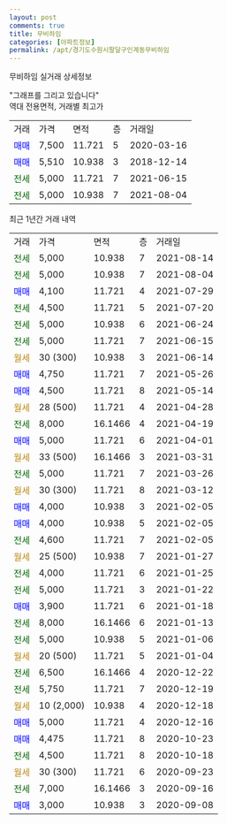 ```yaml
---
layout: post
comments: true
title: 무비하임
categories: [아파트정보]
permalink: /apt/경기도수원시팔달구인계동무비하임
---
```


무비하임 실거래 상세정보

<script type="text/javascript">
  google.charts.load('current', {'packages':['line', 'corechart']});
  google.charts.setOnLoadCallback(drawChart);

  function drawChart() {
    var data = new google.visualization.DataTable();
    data.addColumn('date', '거래일');
    data.addColumn('number', "매매");
    data.addColumn('number', "전세");
    data.addColumn('number', "전매");

    data.addRows([[new Date(Date.parse("2021-08-14")), null, 5000, null], [new Date(Date.parse("2021-08-04")), null, 5000, null], [new Date(Date.parse("2021-07-29")), 4100, null, null], [new Date(Date.parse("2021-07-20")), null, 4500, null], [new Date(Date.parse("2021-06-24")), null, 5000, null], [new Date(Date.parse("2021-06-15")), null, 5000, null], [new Date(Date.parse("2021-06-14")), null, null, null], [new Date(Date.parse("2021-05-26")), 4750, null, null], [new Date(Date.parse("2021-05-14")), 4500, null, null], [new Date(Date.parse("2021-04-28")), null, null, null], [new Date(Date.parse("2021-04-19")), null, 8000, null], [new Date(Date.parse("2021-04-01")), 5000, null, null], [new Date(Date.parse("2021-03-31")), null, null, null], [new Date(Date.parse("2021-03-26")), null, 5000, null], [new Date(Date.parse("2021-03-12")), null, null, null], [new Date(Date.parse("2021-02-05")), 4000, null, null], [new Date(Date.parse("2021-02-05")), 4000, null, null], [new Date(Date.parse("2021-02-05")), null, 4600, null], [new Date(Date.parse("2021-01-27")), null, null, null], [new Date(Date.parse("2021-01-25")), null, 4000, null], [new Date(Date.parse("2021-01-22")), null, 5000, null], [new Date(Date.parse("2021-01-18")), 3900, null, null], [new Date(Date.parse("2021-01-13")), null, 8000, null], [new Date(Date.parse("2021-01-06")), null, 5000, null], [new Date(Date.parse("2021-01-04")), null, null, null], [new Date(Date.parse("2020-12-22")), null, 6500, null], [new Date(Date.parse("2020-12-19")), null, 5750, null], [new Date(Date.parse("2020-12-18")), null, null, null], [new Date(Date.parse("2020-12-16")), 5000, null, null], [new Date(Date.parse("2020-10-23")), 4475, null, null], [new Date(Date.parse("2020-10-18")), null, 4500, null], [new Date(Date.parse("2020-09-23")), null, null, null], [new Date(Date.parse("2020-09-16")), null, 7000, null], [new Date(Date.parse("2020-09-08")), 3000, null, null]]);

    var options = {
      hAxis: {
        format: 'yyyy/MM/dd'
      },    
      lineWidth: 0,
      pointsVisible: true,    
      title: '최근 1년간 유형별 실거래가 분포',
      legend: { position: 'bottom' }
    };

    var formatter = new google.visualization.NumberFormat({pattern:'###,###'} );
    formatter.format(data, 1);
    formatter.format(data, 2);
    
    setTimeout(function() {
        var chart = new google.visualization.LineChart(document.getElementById('columnchart_material'));
        chart.draw(data, (options));
        document.getElementById('loading').style.display = 'none';
    }, 1000);
  }
</script>


<div id="loading" style="z-index:20; display: block; margin-left: 0px">"그래프를 그리고 있습니다"</div>
<div id="columnchart_material" style="width: 95%; margin-left: 0px; display: block"></div>
<!-- contents start -->
역대 전용면적, 거래별 최고가
<table class="sortable">
    <tr>
      <td>거래</td>
      <td>가격</td>
      <td>면적</td>
      <td>층</td>
      <td>거래일</td>
    </tr>
        <tr>
          <td><a style="color: blue">매매</a></td>
          <td>7,500</td>
          <td>11.721</td>
          <td>5</td>
          <td>2020-03-16</td>
        </tr>            <tr>
          <td><a style="color: blue">매매</a></td>
          <td>5,510</td>
          <td>10.938</td>
          <td>3</td>
          <td>2018-12-14</td>
        </tr>        
        <tr>
              <td><a style="color: darkgreen">전세</a></td>
              <td>5,000</td>
              <td>11.721</td>
              <td>7</td>
              <td>2021-06-15</td>
            </tr>            <tr>
              <td><a style="color: darkgreen">전세</a></td>
              <td>5,000</td>
              <td>10.938</td>
              <td>7</td>
              <td>2021-08-04</td>
            </tr>        
    
</table>

최근 1년간 거래 내역

<table class="sortable">
    <tr>
      <td>거래</td>
      <td>가격</td>
      <td>면적</td>
      <td>층</td>
      <td>거래일</td>
    </tr>
    <tr>
      <td><a style="color: darkgreen">전세</a></td>
      <td>5,000</td>
      <td>10.938</td>
      <td>7</td>
      <td>2021-08-14</td>
    </tr>          <tr>
      <td><a style="color: darkgreen">전세</a></td>
      <td>5,000</td>
      <td>10.938</td>
      <td>7</td>
      <td>2021-08-04</td>
    </tr>          <tr>
      <td><a style="color: blue">매매</a></td>
      <td>4,100</td>
      <td>11.721</td>
      <td>4</td>
      <td>2021-07-29</td>
    </tr>          <tr>
      <td><a style="color: darkgreen">전세</a></td>
      <td>4,500</td>
      <td>11.721</td>
      <td>5</td>
      <td>2021-07-20</td>
    </tr>          <tr>
      <td><a style="color: darkgreen">전세</a></td>
      <td>5,000</td>
      <td>10.938</td>
      <td>6</td>
      <td>2021-06-24</td>
    </tr>          <tr>
      <td><a style="color: darkgreen">전세</a></td>
      <td>5,000</td>
      <td>11.721</td>
      <td>7</td>
      <td>2021-06-15</td>
    </tr>          <tr>
      <td><a style="color: darkgoldenrod">월세</a></td>
      <td>30 (300)</td>
      <td>10.938</td>
      <td>3</td>
      <td>2021-06-14</td>
    </tr>          <tr>
      <td><a style="color: blue">매매</a></td>
      <td>4,750</td>
      <td>11.721</td>
      <td>7</td>
      <td>2021-05-26</td>
    </tr>          <tr>
      <td><a style="color: blue">매매</a></td>
      <td>4,500</td>
      <td>11.721</td>
      <td>8</td>
      <td>2021-05-14</td>
    </tr>          <tr>
      <td><a style="color: darkgoldenrod">월세</a></td>
      <td>28 (500)</td>
      <td>11.721</td>
      <td>4</td>
      <td>2021-04-28</td>
    </tr>          <tr>
      <td><a style="color: darkgreen">전세</a></td>
      <td>8,000</td>
      <td>16.1466</td>
      <td>4</td>
      <td>2021-04-19</td>
    </tr>          <tr>
      <td><a style="color: blue">매매</a></td>
      <td>5,000</td>
      <td>11.721</td>
      <td>6</td>
      <td>2021-04-01</td>
    </tr>          <tr>
      <td><a style="color: darkgoldenrod">월세</a></td>
      <td>33 (500)</td>
      <td>16.1466</td>
      <td>3</td>
      <td>2021-03-31</td>
    </tr>          <tr>
      <td><a style="color: darkgreen">전세</a></td>
      <td>5,000</td>
      <td>11.721</td>
      <td>7</td>
      <td>2021-03-26</td>
    </tr>          <tr>
      <td><a style="color: darkgoldenrod">월세</a></td>
      <td>30 (300)</td>
      <td>11.721</td>
      <td>8</td>
      <td>2021-03-12</td>
    </tr>          <tr>
      <td><a style="color: blue">매매</a></td>
      <td>4,000</td>
      <td>10.938</td>
      <td>3</td>
      <td>2021-02-05</td>
    </tr>          <tr>
      <td><a style="color: blue">매매</a></td>
      <td>4,000</td>
      <td>10.938</td>
      <td>5</td>
      <td>2021-02-05</td>
    </tr>          <tr>
      <td><a style="color: darkgreen">전세</a></td>
      <td>4,600</td>
      <td>11.721</td>
      <td>7</td>
      <td>2021-02-05</td>
    </tr>          <tr>
      <td><a style="color: darkgoldenrod">월세</a></td>
      <td>25 (500)</td>
      <td>10.938</td>
      <td>7</td>
      <td>2021-01-27</td>
    </tr>          <tr>
      <td><a style="color: darkgreen">전세</a></td>
      <td>4,000</td>
      <td>11.721</td>
      <td>6</td>
      <td>2021-01-25</td>
    </tr>          <tr>
      <td><a style="color: darkgreen">전세</a></td>
      <td>5,000</td>
      <td>11.721</td>
      <td>3</td>
      <td>2021-01-22</td>
    </tr>          <tr>
      <td><a style="color: blue">매매</a></td>
      <td>3,900</td>
      <td>11.721</td>
      <td>6</td>
      <td>2021-01-18</td>
    </tr>          <tr>
      <td><a style="color: darkgreen">전세</a></td>
      <td>8,000</td>
      <td>16.1466</td>
      <td>6</td>
      <td>2021-01-13</td>
    </tr>          <tr>
      <td><a style="color: darkgreen">전세</a></td>
      <td>5,000</td>
      <td>10.938</td>
      <td>5</td>
      <td>2021-01-06</td>
    </tr>          <tr>
      <td><a style="color: darkgoldenrod">월세</a></td>
      <td>20 (500)</td>
      <td>11.721</td>
      <td>5</td>
      <td>2021-01-04</td>
    </tr>          <tr>
      <td><a style="color: darkgreen">전세</a></td>
      <td>6,500</td>
      <td>16.1466</td>
      <td>4</td>
      <td>2020-12-22</td>
    </tr>          <tr>
      <td><a style="color: darkgreen">전세</a></td>
      <td>5,750</td>
      <td>11.721</td>
      <td>7</td>
      <td>2020-12-19</td>
    </tr>          <tr>
      <td><a style="color: darkgoldenrod">월세</a></td>
      <td>10 (2,000)</td>
      <td>10.938</td>
      <td>4</td>
      <td>2020-12-18</td>
    </tr>          <tr>
      <td><a style="color: blue">매매</a></td>
      <td>5,000</td>
      <td>11.721</td>
      <td>4</td>
      <td>2020-12-16</td>
    </tr>          <tr>
      <td><a style="color: blue">매매</a></td>
      <td>4,475</td>
      <td>11.721</td>
      <td>8</td>
      <td>2020-10-23</td>
    </tr>          <tr>
      <td><a style="color: darkgreen">전세</a></td>
      <td>4,500</td>
      <td>11.721</td>
      <td>8</td>
      <td>2020-10-18</td>
    </tr>          <tr>
      <td><a style="color: darkgoldenrod">월세</a></td>
      <td>30 (300)</td>
      <td>11.721</td>
      <td>6</td>
      <td>2020-09-23</td>
    </tr>          <tr>
      <td><a style="color: darkgreen">전세</a></td>
      <td>7,000</td>
      <td>16.1466</td>
      <td>3</td>
      <td>2020-09-16</td>
    </tr>          <tr>
      <td><a style="color: blue">매매</a></td>
      <td>3,000</td>
      <td>10.938</td>
      <td>3</td>
      <td>2020-09-08</td>
    </tr>      </table>
<!-- contents end -->    

